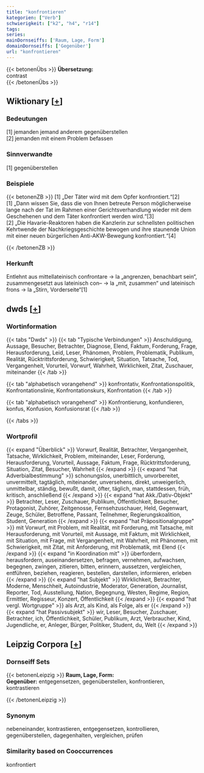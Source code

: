 ```yaml
---
title: "konfrontieren"
kategorien: ["Verb"]
schwierigkeit: ["k2", "h4", "r14"]
tags:
series:
mainDornseiffs: ['Raum, Lage, Form']
domainDornseiffs: ['Gegenüber']
url: "konfrontieren"
---
```


{{< betonenÜbs >}}
**Übersetzung:**  
contrast  
{{< /betonenÜbs >}}

## Wiktionary [[+](https://de.wiktionary.org/wiki/konfrontieren)]

### Bedeutungen
[1] jemanden jemand anderem gegenüberstellen  
[2] jemanden mit einem Problem befassen  

### Sinnverwandte
[1] gegenüberstellen  

### Beispiele
{{< betonenZB >}}
[1] „Der Täter wird mit dem Opfer konfrontiert.“[2]  
[1] „Dann wissen Sie, dass die von Ihnen betreute Person möglicherweise lange nach der Tat im Rahmen einer Gerichtsverhandlung wieder mit dem Geschehenen und dem Täter konfrontiert werden wird.“[3]  
[2] „Die Havarie-Reaktoren haben die Kanzlerin zur schnellsten politischen Kehrtwende der Nachkriegsgeschichte bewogen und ihre staunende Union mit einer neuen bürgerlichen Anti-AKW-Bewegung konfrontiert.“[4]  

{{< /betonenZB >}}
### Herkunft
Entlehnt aus mittellateinisch confrontare → la „angrenzen, benachbart sein“, zusammengesetzt aus lateinisch con– → la „mit, zusammen“ und lateinisch frons → la „Stirn, Vorderseite“[1]  



## dwds [[+](https://www.dwds.de/wb/konfrontieren)]

### Wortinformation
{{< tabs "Dwds" >}}
{{< tab "Typische Verbindungen" >}}
Anschuldigung, Aussage, Besucher, Betrachter, Diagnose, Elend, Faktum, Forderung, Frage, Herausforderung, Leid, Leser, Phänomen, Problem, Problematik, Publikum, Realität, Rücktrittsforderung, Schwierigkeit, Situation, Tatsache, Tod, Vergangenheit, Vorurteil, Vorwurf, Wahrheit, Wirklichkeit, Zitat, Zuschauer, miteinander
{{< /tab >}}

{{< tab "alphabetisch vorangehend" >}}
konfrontativ, Konfrontationspolitik, Konfrontationslinie, Konfrontationskurs, Konfrontation
{{< /tab >}}

{{< tab "alphabetisch vorangehend" >}}
Konfrontierung, konfundieren, konfus, Konfusion, Konfusionsrat
{{< /tab >}}

{{< /tabs >}}

### Wortprofil
{{< expand "Überblick" >}} Vorwurf, Realität, Betrachter, Vergangenheit, Tatsache, Wirklichkeit, Problem, miteinander, Leser, Forderung, Herausforderung, Vorurteil, Aussage, Faktum, Frage, Rücktrittsforderung, Situation, Zitat, Besucher, Wahrheit {{< /expand >}}
{{< expand "hat Adverbialbestimmung" >}} schonungslos, unerbittlich, unvorbereitet, unvermittelt, tagtäglich, miteinander, unversehens, direkt, unweigerlich, unmittelbar, ständig, bewußt, damit, öfter, täglich, man, stattdessen, früh, kritisch, anschließend {{< /expand >}}
{{< expand "hat Akk./Dativ-Objekt" >}} Betrachter, Leser, Zuschauer, Publikum, Öffentlichkeit, Besucher, Protagonist, Zuhörer, Zeitgenosse, Fernsehzuschauer, Held, Gegenwart, Zeuge, Schüler, Betroffene, Passant, Teilnehmer, Regierungskoalition, Student, Generation {{< /expand >}}
{{< expand "hat Präpositionalgruppe" >}} mit Vorwurf, mit Problem, mit Realität, mit Forderung, mit Tatsache, mit Herausforderung, mit Vorurteil, mit Aussage, mit Faktum, mit Wirklichkeit, mit Situation, mit Frage, mit Vergangenheit, mit Wahrheit, mit Phänomen, mit Schwierigkeit, mit Zitat, mit Anforderung, mit Problematik, mit Elend {{< /expand >}}
{{< expand "in Koordination mit" >}} überfordern, herausfordern, auseinandersetzen, befragen, vernehmen, aufwachsen, begegnen, zwingen, zitieren, bitten, erinnern, aussetzen, vergleichen, entführen, beziehen, reagieren, bestellen, darstellen, informieren, erleben {{< /expand >}}
{{< expand "hat Subjekt" >}} Wirklichkeit, Betrachter, Moderne, Menschheit, Autoindustrie, Moderator, Generation, Journalist, Reporter, Tod, Ausstellung, Nation, Begegnung, Westen, Regime, Region, Ermittler, Regisseur, Konzert, Öffentlichkeit {{< /expand >}}
{{< expand "hat vergl. Wortgruppe" >}} als Arzt, als Kind, als Folge, als er {{< /expand >}}
{{< expand "hat Passivsubjekt" >}} wir, Leser, Besucher, Zuschauer, Betrachter, ich, Öffentlichkeit, Schüler, Publikum, Arzt, Verbraucher, Kind, Jugendliche, er, Anleger, Bürger, Politiker, Student, du, Welt {{< /expand >}}

## Leipzig Corpora [[+](https://corpora.uni-leipzig.de/en/res?word=konfrontieren&corpusId=deu_newscrawl-public_2018)]

### Dornseiff Sets
{{< betonenLeipzig >}}
**Raum, Lage, Form:**  
**Gegenüber:** entgegensetzen, gegenüberstellen, konfrontieren, kontrastieren  

{{< /betonenLeipzig >}}

### Synonym
nebeneinander, kontrastieren, entgegensetzen, kontrollieren, gegenüberstellen, dagegenhalten, vergleichen, prüfen


### Similarity based on Cooccurrences
konfrontiert

